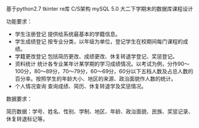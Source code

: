   基于python2.7 tkinter re库 C/S架构
  mySQL 5.0
  大二下学期末的数据库课程设计

功能要求：

* 学生注册登记
提供给系统最基本的学籍信息。
* 学生成绩登记
按专业分类，以年级为单位，登记学生在校期间每门课程的成绩。
* 学籍更改登记
包括简历更改、成绩更改、休复转退学登记、奖惩登记。
* 资料统计
统计各专业某年计某学期的学习成绩情况。以考试为例，分作90～100分，80～89分，70～79分，60～69分，60分以下五档人数及占总人数的百分率。按照学生的年龄大小、地区的来源、政治面貌作人数的统计。
* 个人情况查询
查询成绩、简历、休复转退学及奖惩情况。

数据要求：

简历数据：学号、姓名、性别、学制、地区、年龄、政治面貌、民族、奖惩记录、休复转退标记等。



